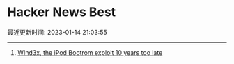 # Hacker News Best

最近更新时间: 2023-01-14 21:03:55

--- 
1. [WInd3x, the iPod Bootrom exploit 10 years too late](https://q3k.org/wInd3x.html) 
